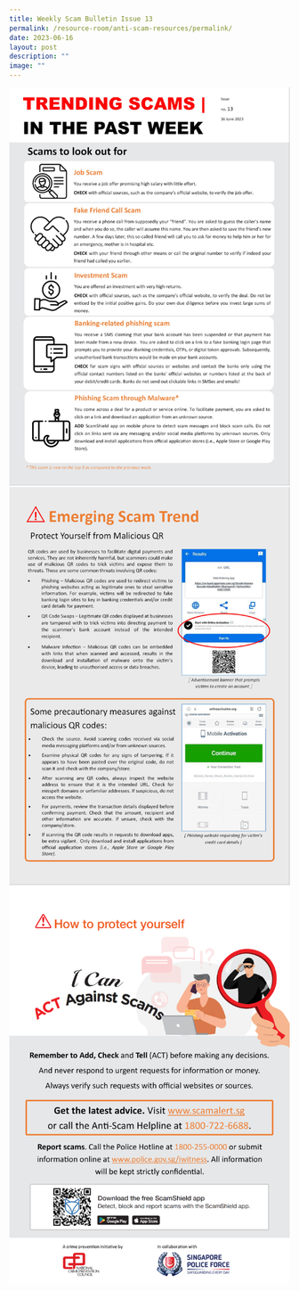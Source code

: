 ```yaml
---
title: Weekly Scam Bulletin Issue 13
permalink: /resource-room/anti-scam-resources/permalink/
date: 2023-06-16
layout: post
description: ""
image: ""
---
```

![Weekly Bulletin Issue 13 - Scams to look out for](/images/SPEO%20Weekly%20Bulletin/wsb-13-01.jpg)
![Weekly Bulletin Issue 13- Scam Tactics](/images/SPEO%20Weekly%20Bulletin/wsb-13-02.jpg)
![Weekly Bulletin Issue 13 - How to protect yourself](/images/SPEO%20Weekly%20Bulletin/weekly%20scams%20bulletin%20issue%2011%20(finalised%20copy)_003.png)